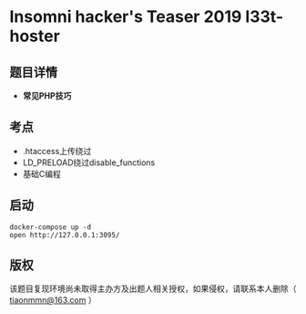 # Insomni hacker's Teaser 2019 l33t-hoster

## 题目详情

- **常见PHP技巧**

## 考点

- .htaccess上传绕过
- LD_PRELOAD绕过disable_functions
- 基础C编程

## 启动

    docker-compose up -d
    open http://127.0.0.1:3095/

## 版权

该题目复现环境尚未取得主办方及出题人相关授权，如果侵权，请联系本人删除（ tiaonmmn@163.com ）
